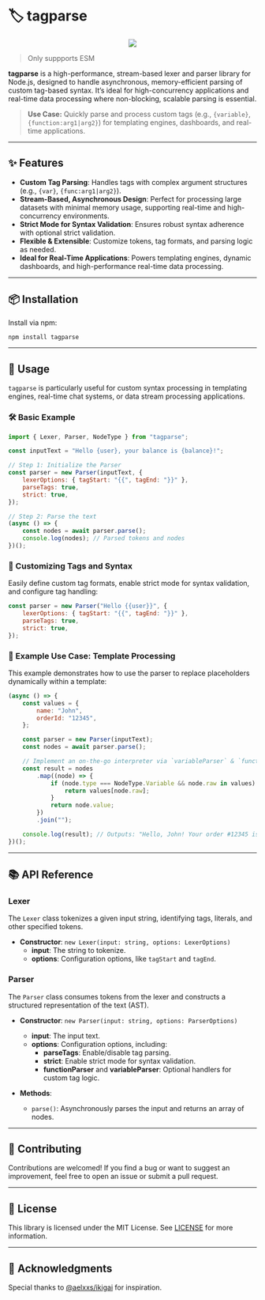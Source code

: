 # 🏷️ tagparse

<p align="center">
    <img src="https://i.imgur.com/lAYtRnG.png">
</p>

> Only suppports ESM

**tagparse** is a high-performance, stream-based lexer and parser library for Node.js, designed to handle asynchronous, memory-efficient parsing of custom tag-based syntax. It’s ideal for high-concurrency applications and real-time data processing where non-blocking, scalable parsing is essential.

> **Use Case:** Quickly parse and process custom tags (e.g., `{variable}`, `{function:arg1|arg2}`) for templating engines, dashboards, and real-time applications.

---

## ✨ Features

-   **Custom Tag Parsing**: Handles tags with complex argument structures (e.g., `{var}`, `{func:arg1|arg2}`).
-   **Stream-Based, Asynchronous Design**: Perfect for processing large datasets with minimal memory usage, supporting real-time and high-concurrency environments.
-   **Strict Mode for Syntax Validation**: Ensures robust syntax adherence with optional strict validation.
-   **Flexible & Extensible**: Customize tokens, tag formats, and parsing logic as needed.
-   **Ideal for Real-Time Applications**: Powers templating engines, dynamic dashboards, and high-performance real-time data processing.

---

## 📦 Installation

Install via npm:

```bash
npm install tagparse
```

---

## 🚀 Usage

`tagparse` is particularly useful for custom syntax processing in templating engines, real-time chat systems, or data stream processing applications.

### 🛠️ Basic Example

```javascript
import { Lexer, Parser, NodeType } from "tagparse";

const inputText = "Hello {user}, your balance is {balance}!";

// Step 1: Initialize the Parser
const parser = new Parser(inputText, {
    lexerOptions: { tagStart: "{{", tagEnd: "}}" },
    parseTags: true,
    strict: true,
});

// Step 2: Parse the text
(async () => {
    const nodes = await parser.parse();
    console.log(nodes); // Parsed tokens and nodes
})();
```

### 🔧 Customizing Tags and Syntax

Easily define custom tag formats, enable strict mode for syntax validation, and configure tag handling:

```javascript
const parser = new Parser("Hello {{user}}", {
    lexerOptions: { tagStart: "{{", tagEnd: "}}" },
    parseTags: true,
    strict: true,
});
```

### 📄 Example Use Case: Template Processing

This example demonstrates how to use the parser to replace placeholders dynamically within a template:

```javascript
(async () => {
    const values = {
        name: "John",
        orderId: "12345",
    };

    const parser = new Parser(inputText);
    const nodes = await parser.parse();

    // Implement an on-the-go interpreter via `variableParser` & `functionParser`
    const result = nodes
        .map((node) => {
            if (node.type === NodeType.Variable && node.raw in values) {
                return values[node.raw];
            }
            return node.value;
        })
        .join("");

    console.log(result); // Outputs: "Hello, John! Your order #12345 is confirmed."
})();
```

---

## 📚 API Reference

### Lexer

The `Lexer` class tokenizes a given input string, identifying tags, literals, and other specified tokens.

-   **Constructor**: `new Lexer(input: string, options: LexerOptions)`
    -   **input**: The string to tokenize.
    -   **options**: Configuration options, like `tagStart` and `tagEnd`.

### Parser

The `Parser` class consumes tokens from the lexer and constructs a structured representation of the text (AST).

-   **Constructor**: `new Parser(input: string, options: ParserOptions)`

    -   **input**: The input text.
    -   **options**: Configuration options, including:
        -   **parseTags**: Enable/disable tag parsing.
        -   **strict**: Enable strict mode for syntax validation.
        -   **functionParser** and **variableParser**: Optional handlers for custom tag logic.

-   **Methods**:
    -   `parse()`: Asynchronously parses the input and returns an array of nodes.

---

## 🤝 Contributing

Contributions are welcomed! If you find a bug or want to suggest an improvement, feel free to open an issue or submit a pull request.

---

## 📄 License

This library is licensed under the MIT License. See [LICENSE](LICENSE) for more information.

---

## 🙏 Acknowledgments

Special thanks to [@aelxxs/ikigai](https://github.com/aelxxs/ikigai) for inspiration.
